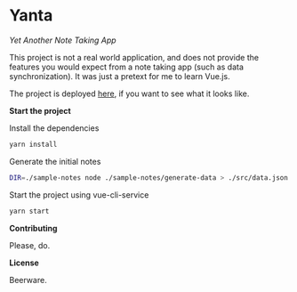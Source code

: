 # Yanta

*Yet Another Note Taking App*

This project is not a real world application, and does not provide the features you would expect from a note taking app (such as data synchronization). It was just a pretext for me to learn Vue.js.

The project is deployed [here](https://yanta.nilscox.dev), if you want to see what it looks like.

**Start the project**

Install the dependencies

```bash
yarn install
```

Generate the initial notes

```bash
DIR=./sample-notes node ./sample-notes/generate-data > ./src/data.json
```

Start the project using vue-cli-service

```bash
yarn start
```

**Contributing**

Please, do.

**License**

Beerware.
